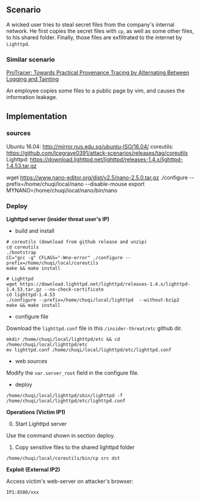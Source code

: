## Scenario

A wicked user tries to steal secret files from the company's internal network. He first copies the secret files with `cp`, as well as some other files, to his shared folder. Finally, those files are exfiltrated to the internet by `Lighttpd`.

### Similar scenario

[ProTracer: Towards Practical Provenance Tracing by Alternating Between Logging and Tainting](https://friends.cs.purdue.edu/pubs/NDSS16.pdf)

An employee copies some files to a public page by vim, and causes the information leakage.

## Implementation

### sources
Ubuntu 16.04: http://mirror.nus.edu.sg/ubuntu-ISO/16.04/
coreutils: https://github.com/Icegrave0391/attack-scenarios/releases/tag/coreutils
Lighttpd: https://download.lighttpd.net/lighttpd/releases-1.4.x/lighttpd-1.4.53.tar.gz

wget https://www.nano-editor.org/dist/v2.5/nano-2.5.0.tar.gz
./configure --prefix=/home/chuqi/local/nano --disable-mouse
export MYNANO=/home/chuqi/local/nano/bin/nano

### Deploy

**Lighttpd server (insider threat user's IP)**

* build and install

```
# coreutils (download from github release and unzip)
cd coreutils
./bootstrap
CC="gcc -g" CFLAGS="-Wno-error" ./configure --prefix=/home/chuqi/local/coreutils
make && make install

# Lighttpd 
wget https://download.lighttpd.net/lighttpd/releases-1.4.x/lighttpd-1.4.53.tar.gz --no-check-certificate
cd lighttpd-1.4.53
./configure --prefix=/home/chuqi/local/lighttpd  --without-bzip2
make && make install
```

* configure file

Download the `lighttpd.conf` file in this `/insider-threat/etc` github dir.
```
mkdir /home/chuqi/local/lighttpd/etc && cd /home/chuqi/local/lighttpd/etc
mv lighttpd.conf /home/chuqi/local/lighttpd/etc/lighttpd.conf
```

* web sources

Modify the `var.server_root` field in the configure file.

* deploy
```
/home/chuqi/local/lighttpd/sbin/lighttpd -f /home/chuqi/local/lighttpd/etc/lighttpd.conf
```


**Operations (Victim IP1)**

0. Start Lighttpd server

Use the command shown in section deploy.

1. Copy sensitive files to the shared lighttpd folder

```
/home/chuqi/local/coreutils/bin/cp src dst
```

**Exploit (External IP2)**    

Access victim's web-server on attacker's browser:
```
IP1:8580/xxx
```
